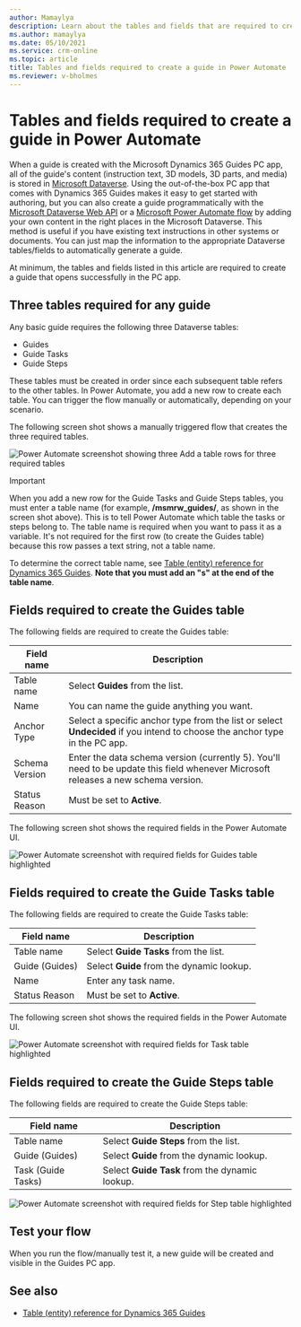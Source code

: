 ```yaml
---
author: Mamaylya
description: Learn about the tables and fields that are required to create a guide (in Microsoft Dynamics 365 Guides) using Microsoft Power Automate.
ms.author: mamaylya
ms.date: 05/10/2021
ms.service: crm-online
ms.topic: article
title: Tables and fields required to create a guide in Power Automate
ms.reviewer: v-bholmes
---
```


# Tables and fields required to create a guide in Power Automate

When a guide is created with the Microsoft Dynamics 365 Guides PC app, all of the guide's content (instruction text, 3D models, 3D parts, and media) is stored in [Microsoft Dataverse](https://docs.microsoft.com/powerapps/maker/data-platform/data-platform-intro). Using the out-of-the-box PC app that comes with Dynamics 365 Guides makes it easy to get started with authoring, but you can also create a guide programmatically with the [Microsoft Dataverse Web API](https://docs.microsoft.com/powerapps/developer/data-platform/webapi/overview) or a [Microsoft Power Automate flow](https://docs.microsoft.com/power-automate/getting-started#create-your-first-flow) by adding your own content in the right places in the Microsoft Dataverse. This method is useful if you have existing text instructions in other systems or documents. You can just map the information to the appropriate Dataverse tables/fields to automatically generate a guide.

At minimum, the tables and fields listed in this article are required to create a guide that opens successfully in the PC app.

## Three tables required for any guide

Any basic guide requires the following three Dataverse tables:

- Guides
- Guide Tasks
- Guide Steps

These tables must be created in order since each subsequent table refers to the other tables. In Power Automate, you add a new row to create each table. You can trigger the flow manually or automatically, depending on your scenario. 

The following screen shot shows a manually triggered flow that creates the three required tables.

![Power Automate screenshot showing three Add a table rows for three required tables](media/power-automate-create-tables.PNG "Power Automate screenshot showing three Add a table rows for three required tables")

> [!IMPORTANT]
> When you add a new row for the Guide Tasks and Guide Steps tables, you must enter a table name (for example, **/msmrw_guides/**, as shown in the screen shot above). This is to tell Power Automate which table the tasks or steps belong to. The table name is required when you want to pass it as a variable. It's not required for the first row (to create the Guides table) because this row passes a text string, not a table name. 
> 
> To determine the correct table name, see [Table (entity) reference for Dynamics 365 Guides](developer-entity-reference.md). **Note that you must add an "s" at the end of the table name**. 
> 
## Fields required to create the Guides table

The following fields are required to create the Guides table:

|Field name|Description|
|-------------------------------|-------------------------------------------------|
|Table name|Select **Guides** from the list.|
|Name|You can name the guide anything you want.|
|Anchor Type|Select a specific anchor type from the list or select **Undecided** if you intend to choose the anchor type in the PC app.|
|Schema Version|Enter the data schema version (currently 5). You'll need to be update this field whenever Microsoft releases a new schema version.
|Status Reason|Must be set to **Active**.|

The following screen shot shows the required fields in the Power Automate UI.

![Power Automate screenshot with required fields for Guides table highlighted](media/power-automate-guide-creation-fields.PNG "Power Automate screenshot with required fields for Guides table highlighted")

## Fields required to create the Guide Tasks table

The following fields are required to create the Guide Tasks table:

|Field name|Description|
|-------------------------------|-------------------------------------------------|
|Table name|Select **Guide Tasks** from the list.|
|Guide (Guides)|Select **Guide** from the dynamic lookup.|
|Name|Enter any task name.|
|Status Reason|Must be set to **Active**.|

The following screen shot shows the required fields in the Power Automate UI.

![Power Automate screenshot with required fields for Task table highlighted](media/power-automate-task-creation-fields.PNG "Power Automate screenshot with required fields for Task table highlighted")

## Fields required to create the Guide Steps table

The following fields are required to create the Guide Steps table:

|Field name|Description|
|-------------------------------|-------------------------------------------------|
|Table name|Select **Guide Steps** from the list.|
|Guide (Guides)|Select **Guide** from the dynamic lookup.|
|Task (Guide Tasks)|Select **Guide Task** from the dynamic lookup.|

![Power Automate screenshot with required fields for Step table highlighted](media/power-automate-step-creation-fields.PNG "Power Automate screenshot with required fields for Step table highlighted")

## Test your flow

When you run the flow/manually test it, a new guide will be created and visible in the Guides PC app. 

## See also

- [Table (entity) reference for Dynamics 365 Guides](developer-entity-reference.md)
